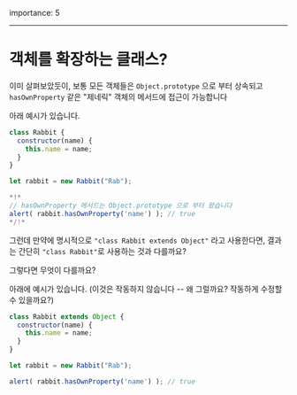 importance: 5

---

# 객체를 확장하는 클래스?

이미 살펴보았듯이, 보통 모든 객체들은 `Object.prototype` 으로 부터 상속되고 `hasOwnProperty` 같은 "제네릭" 객체의 메서드에 접근이 가능합니다

아래 예시가 있습니다.

```js run
class Rabbit {
  constructor(name) {
    this.name = name;
  }
}

let rabbit = new Rabbit("Rab");

*!*
// hasOwnProperty 메서드는 Object.prototype 으로 부터 왔습니다
alert( rabbit.hasOwnProperty('name') ); // true
*/!*
```

그런데 만약에 명시적으로 `"class Rabbit extends Object"` 라고 사용한다면, 결과는 간단히 `"class Rabbit"`로 사용하는 것과 다를까요?

그렇다면 무엇이 다를까요?

아래에 예시가 있습니다. (이것은 작동하지 않습니다 -- 왜 그럴까요? 작동하게 수정할 수 있을까요?)

```js
class Rabbit extends Object {
  constructor(name) {
    this.name = name;
  }
}

let rabbit = new Rabbit("Rab");

alert( rabbit.hasOwnProperty('name') ); // true
```
